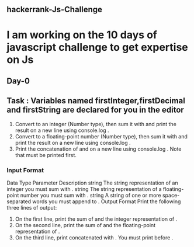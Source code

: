 ## hackerrank-Js-Challenge

# I am working on the 10 days of javascript challenge to get expertise on Js

##  Day-0

## Task : Variables named firstInteger,firstDecimal and firstString are declared for you in the editor
<ol>
<li> Convert to an integer (Number type), then sum it with and print the
  result on a new line using console.log .</li>
<li> Convert to a floating-point number (Number type), then sum it with
  and print the result on a new line using console.log .</li>
<li> Print the concatenation of and on a new line using console.log . Note
  that must be printed first.</li>
  </ol>
  
  
###  Input Format

Data Type Parameter Description
string The string representation of an integer you must sum with .
string The string representation of a floating-point number you must sum with
.
string A string of one or more space-separated words you must append to .
Output Format
Print the following three lines of output:
1. On the first line, print the sum of and the integer representation of .
2. On the second line, print the sum of and the floating-point representation of
.
3. On the third line, print concatenated with . You must print
before .

